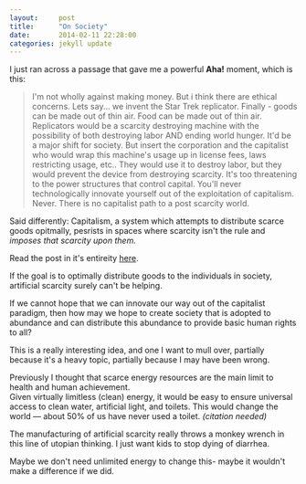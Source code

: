```yaml
---
layout:     post
title:      "On Society"
date:       2014-02-11 22:28:00
categories: jekyll update
---
```


I just ran across a passage that gave me a powerful __Aha!__ moment, which is this: 
> I'm not wholly against making money. But i think there are ethical concerns. Lets say... we invent the Star Trek replicator. Finally - goods can be made out of thin air. Food can be made out of thin air. Replicators would be a scarcity destroying machine with the possibility of both destroying labor AND ending world hunger. It'd be a major shift for society. But insert the corporation and the capitalist who would wrap this machine's usage up in license fees, laws restricting usage, etc.. They would use it to destroy labor, but they would prevent the device from destroying scarcity. It's too threatening to the power structures that control capital. You'll never technologically innovate yourself out of the exploitation of capitalism. Never. There is no capitalist path to a post scarcity world.

Said differently:
Capitalism, a system which attempts to distribute scarce goods opitmally, pesrists in spaces where scarcity isn't the rule and _imposes that scarcity upon them._


Read the post in it's entireity [here](http://www.reddit.com/r/literature/comments/1xip1s/is_amazon_bad_for_books_george_packer/cfbp9pg?context=1).


If the goal is to optimally distribute goods to the individuals in society, artificial scarcity surely can't be helping. 

If we cannot hope that we can innovate our way out of the capitalist paradigm, then how may we hope to create society that is adopted to abundance and can distribute this abundance to  provide basic human rights to all?

This is a really interesting idea, and one I want to mull over, partially because it's a heavy topic, partially because I may have been wrong. 

Previously I thought that scarce energy resources are the main limit to health and human achievement.  
Given virtually limitless (clean) energy, it would be easy to ensure universal access to clean water, artificial light, and toilets. This would change the world &mdash; about 50% of us have never used a toilet. _(citation needed)_

The manufacturing of artificial scarcity really throws a monkey wrench in this line of utopian thinking.  I just want kids to stop dying of diarrhea. 


Maybe we don't need unlimited energy to change this- maybe it wouldn't make a difference if we did.